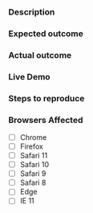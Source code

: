 <!-- Instructions: https://github.com/tjmonsi/query-lite/blob/master/CONTRIBUTING.md#using-the-issue-tracker -->
<!-- Copied from Firebase Polyfire template -->

### Description
<!-- Example: The `paper-foo` element causes the page to turn pink when clicked. -->

### Expected outcome

<!-- Example: The page stays the same color. -->

### Actual outcome

<!-- Example: The page turns pink. -->

### Live Demo
<!-- Example: https://jsbin.com/cagaye/edit?html,output -->

### Steps to reproduce

<!-- Example
1. Put a `paper-foo` element in the page.
2. Open the page in a web browser.
3. Click the `paper-foo` element.
-->

### Browsers Affected
<!-- Check all that apply -->
- [ ] Chrome
- [ ] Firefox
- [ ] Safari 11
- [ ] Safari 10
- [ ] Safari 9
- [ ] Safari 8
- [ ] Edge
- [ ] IE 11